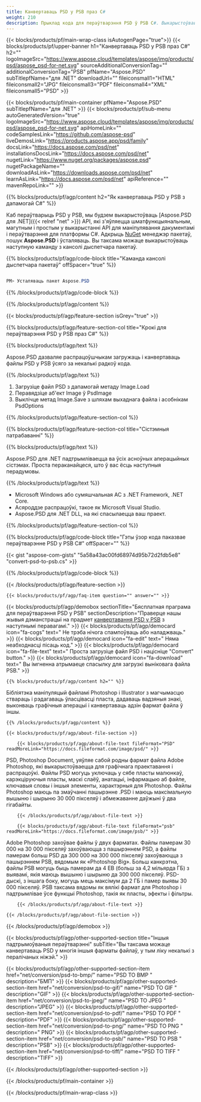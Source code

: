 ```yaml
---
title: Канвертаваць PSD у PSB праз C#
weight: 210
description: Прыклад кода для пераўтварэння PSD ў PSB C#. Выкарыстоўвайце прыклад кода API для пакетнага пераўтварэння файлаў PSD у PSB у VB.NET, Asp.NET або ў любым дадатку на аснове .NET.
---
```


{{< blocks/products/pf/main-wrap-class isAutogenPage="true">}}
{{< blocks/products/pf/upper-banner h1="Канвертаваць PSD у PSB праз C#" h2="" logoImageSrc="https://www.aspose.cloud/templates/aspose/img/products/psd/aspose_psd-for-net.svg" sourceAdditionalConversionTag="" additionalConversionTag="PSB" pfName="Aspose.PSD" subTitlepfName="для .NET" downloadUrl="" fileiconsmall1="HTML" fileiconsmall2="JPG" fileiconsmall3="PDF" fileiconsmall4="XML" fileiconsmall5="PSD" >}}

{{< blocks/products/pf/main-container pfName="Aspose.PSD" subTitlepfName="для .NET" >}}
{{< blocks/products/pf/sub-menu autoGeneratedVersion="true" logoImageSrc="https://www.aspose.cloud/templates/aspose/img/products/psd/aspose_psd-for-net.svg" apiHomeLink="" codeSamplesLink="https://github.com/aspose-psd" liveDemosLink="https://products.aspose.app/psd/family" docsLink="https://docs.aspose.com/psd/net" installationsDocsLink="https://docs.aspose.com/psd/net" nugetLink="https://www.nuget.org/packages/aspose.psd" nugetPackageName="" downloadAsLink="https://downloads.aspose.com/psd/net" learnAsLink="https://docs.aspose.com/psd/net" apiReference="" mavenRepoLink="" >}}

{{% blocks/products/pf/agp/content h2="Як канвертаваць PSD у PSB з дапамогай C#" %}}

 Каб пераўтварыць PSD у PSB, мы будзем выкарыстоўваць
 [Aspose.PSD для .NET]({{< relref "net" >}})
 API, які з'яўляецца шматфункцыянальным, магутным і простым у выкарыстанні API для маніпулявання дакументамі і пераўтварэння для платформы C#. Адкрыць
 [NuGet](https://www.nuget.org/packages/aspose.psd)
 менеджэр пакетаў, пошук
 **Aspose.PSD**
 і ўсталяваць. Вы таксама можаце выкарыстоўваць наступную каманду з кансолі дыспетчара пакетаў.

{{% blocks/products/pf/agp/code-block title="Каманда кансолі дыспетчара пакетаў" offSpacer="true" %}}

``` cs

PM> Усталяваць пакет Aspose.PSD

```

{{% /blocks/products/pf/agp/code-block %}}

{{% /blocks/products/pf/agp/content %}}

{{< blocks/products/pf/agp/feature-section isGrey="true" >}}

{{% blocks/products/pf/agp/feature-section-col title="Крокі для пераўтварэння PSD у PSB праз C#" %}}

{{% blocks/products/pf/agp/text %}}

 Aspose.PSD дазваляе распрацоўшчыкам загружаць і канвертаваць файлы PSD у PSB ўсяго за некалькі радкоў кода.

{{% /blocks/products/pf/agp/text %}}

1. Загрузіце файл PSD з дапамогай метаду Image.Load
1. Перавядзіце аб'ект Image ў PsdImage
1. Выклічце метад Image.Save з шляхам выхаднага файла і асобнікам PsdOptions

{{% /blocks/products/pf/agp/feature-section-col %}}

{{% blocks/products/pf/agp/feature-section-col title="Сістэмныя патрабаванні" %}}

{{% blocks/products/pf/agp/text %}}

 Aspose.PSD для .NET падтрымліваецца ва ўсіх асноўных аперацыйных сістэмах. Проста пераканайцеся, што ў вас ёсць наступныя перадумовы.

{{% /blocks/products/pf/agp/text %}}

- Microsoft Windows або сумяшчальная АС з .NET Framework, .NET Core.
- Асяроддзе распрацоўкі, такое як Microsoft Visual Studio.
- Aspose.PSD для .NET DLL, на які спасылаецца ваш праект.

{{% /blocks/products/pf/agp/feature-section-col %}}

{{% blocks/products/pf/agp/code-block title="Гэты ўзор кода паказвае пераўтварэнне PSD у PSB C#" offSpacer="" %}}

{{< gist "aspose-com-gists" "5a58a43ac00fd68974d95b72d2fdb5e8" "convert-psd-to-psb.cs" >}}

{{% /blocks/products/pf/agp/code-block %}}

{{< /blocks/products/pf/agp/feature-section >}}

    {{< blocks/products/pf/agp/faq-item question="" answer="" >}}
 

<!-- aboutfile Starts -->

{{< blocks/products/pf/agp/demobox sectionTitle="Бясплатная праграма для пераўтварэння PSD у PSB" sectionDescription="Праверце нашы жывыя дэманстрацыі на прадмет [канвертавання PSD у PSB](https://products.aspose.app/psd/conversion/psd-to-psb) з наступнымі перавагамі." >}}
        {{< blocks/products/pf/agp/democard icon="fa-cogs" text=" Не трэба нічога спампоўваць або наладжваць." >}}
        {{< blocks/products/pf/agp/democard icon="fa-edit" text=" Няма неабходнасці пісаць код." >}}
        {{< blocks/products/pf/agp/democard icon="fa-file-text" text=" Проста загрузіце файл PSD і націсніце \"Convert\" button." >}}
        {{< blocks/products/pf/agp/democard icon="fa-download" text=" Вы імгненна атрымаеце спасылку для загрузкі выніковага файла PSB." >}}

    {{% blocks/products/pf/agp/content h2="" %}}

 Бібліятэка маніпуляцый файламі Photoshop і Illustrator з магчымасцю ствараць і рэдагаваць ўласцівасці пласта, дадаваць вадзяныя знакі, выконваць графічныя аперацыі і канвертаваць адзін фармат файла ў іншы.



    {{% /blocks/products/pf/agp/content %}}

    {{< blocks/products/pf/agp/about-file-section >}}

        {{< blocks/products/pf/agp/about-file-text fileFormat="PSD" readMoreLink="https://docs.fileformat.com/image/psd/" >}}
PSD, Photoshop Document, уяўляе сабой родны фармат файла Adobe Photoshop, які выкарыстоўваецца для графічнага праектавання і распрацоўкі. Файлы PSD могуць уключаць у сябе пласты малюнкаў, карэкціруючыя пласты, маскі слаёў, анатацыі, інфармацыю аб файле, ключавыя словы і іншыя элементы, характэрныя для Photoshop. Файлы Photoshop маюць па змаўчанні пашырэнне .PSD і маюць максімальную вышыню і шырыню 30 000 пікселяў і абмежаванне даўжыні ў два гігабайты.

        {{< /blocks/products/pf/agp/about-file-text >}}

        {{< blocks/products/pf/agp/about-file-text fileFormat="psb" readMoreLink="https://docs.fileformat.com/image/psb/" >}}
Adobe Photoshop захоўвае файлы ў двух фарматах. Файлы памерам 30 000 на 30 000 пікселяў захоўваюцца з пашырэннем PSD, а файлы памерам больш PSD да 300 000 на 300 000 пікселяў захоўваюцца з пашырэннем PSB, вядомым як «Photoshop Big». Больш канкрэтна, файлы PSB могуць быць памерам да 4 EB (больш за 4,2 мільярда ГБ) з выявамі, якія маюць вышыню і шырыню да 300 000 пікселяў. PSD-дыскі, з іншага боку, могуць мець максімум да 2 ГБ і памер выявы 30 000 пікселяў. PSB таксама вядомы як вялікі фармат для Photoshop і падтрымлівае ўсе функцыі Photoshop, такія як пласты, эфекты і фільтры.

        {{< /blocks/products/pf/agp/about-file-text >}}

    {{< /blocks/products/pf/agp/about-file-section >}}

{{< /blocks/products/pf/agp/demobox >}}

<!-- aboutfile Ends -->

{{< blocks/products/pf/agp/other-supported-section title="Іншыя падтрымоўваныя пераўтварэнні" subTitle="Вы таксама можаце канвертаваць PSD у многія іншыя фарматы файлаў, у тым ліку некалькі з пералічаных ніжэй." >}}

{{< blocks/products/pf/agp/other-supported-section-item href="net/conversion/psd-to-bmp/" name="PSD TO BMP " description="БМП" >}}
{{< blocks/products/pf/agp/other-supported-section-item href="net/conversion/psd-to-gif/" name="PSD TO GIF " description="GIF" >}}
{{< blocks/products/pf/agp/other-supported-section-item href="net/conversion/psd-to-jpeg/" name="PSD TO JPEG " description="JPEG" >}}
{{< blocks/products/pf/agp/other-supported-section-item href="net/conversion/psd-to-pdf/" name="PSD TO PDF " description="PDF" >}}
{{< blocks/products/pf/agp/other-supported-section-item href="net/conversion/psd-to-png/" name="PSD TO PNG " description=" PNG" >}}
{{< blocks/products/pf/agp/other-supported-section-item href="net/conversion/psd-to-psb/" name="PSD TO PSB " description="PSB" >}}
{{< blocks/products/pf/agp/other-supported-section-item href="net/conversion/psd-to-tiff/" name="PSD TO TIFF " description="TIFF" >}}

{{< /blocks/products/pf/agp/other-supported-section >}}

{{< /blocks/products/pf/main-container >}}
    
{{< /blocks/products/pf/main-wrap-class >}}
